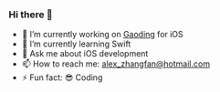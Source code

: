 ### Hi there 👋

- 🔭 I’m currently working on [Gaoding](https://www.gaoding.com/) for iOS
- 🌱 I’m currently learning Swift
- 💬 Ask me about iOS development
- 📫 How to reach me: alex_zhangfan@hotmail.com
- ⚡ Fun fact: 😎 Coding 
